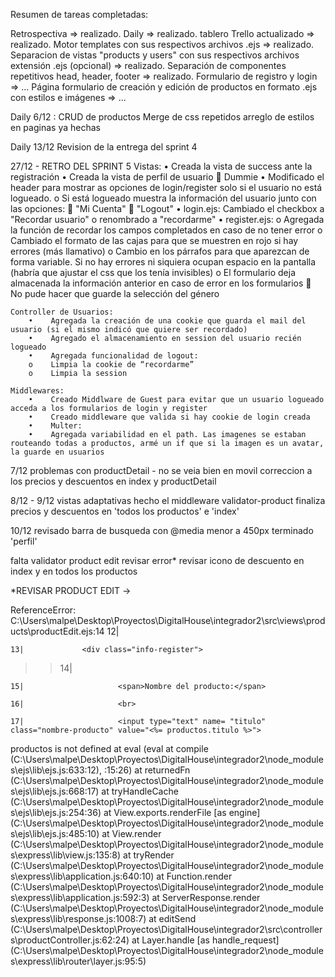 
Resumen de tareas completadas:

Retrospectiva => realizado.
Daily => realizado.
tablero Trello actualizado => realizado.
Motor templates con sus respectivos archivos .ejs => realizado.
Separacion de vistas "products y users" con sus respectivos archivos extensión .ejs (opcional) => realizado.
Separación de componentes repetitivos head, header, footer => realizado.
Formulario de registro y login => ...
Página formulario de creación y edición de productos en formato .ejs con estilos e imágenes => ...

Daily 6/12 :
    CRUD de productos
    Merge de css repetidos
    arreglo de estilos en paginas ya hechas

Daily 13/12
    Revision de la entrega del sprint 4

27/12 - RETRO DEL SPRINT 5
    Vistas:
        •    Creada la vista de success ante la registración
        •    Creada la vista de perfil de usuario  Dummie
        •    Modificado el header para mostrar as opciones de login/register solo si el usuario no está logueado.
        o    Si está logueado muestra la información del usuario junto con las opciones:
            "Mi Cuenta"
            "Logout"
        •    login.ejs: Cambiado el checkbox a "Recordar usuario"
        o    renombrado a "recordarme"
        •    register.ejs:
        o    Agregada la función de recordar los campos completados en caso de no tener error
        o    Cambiado el formato de las cajas para que se muestren en rojo si hay errores (más llamativo)
        o    Cambio en los párrafos para que aparezcan de forma variable. Si no hay errores ni siquiera ocupan   espacio en la pantalla (habría que ajustar el css que los tenía invisibles)
        o    El formulario deja almacenada la información anterior en caso de error en los formularios
            No pude hacer que guarde la selección del género

    Controller de Usuarios:
        •    Agregada la creación de una cookie que guarda el mail del usuario (si el mismo indicó que quiere ser recordado)
        •    Agregado el almacenamiento en session del usuario recién logueado
        •    Agregada funcionalidad de logout:
        o    Limpia la cookie de “recordarme”
        o    Limpia la session

    Middlewares:
        •    Creado Middlware de Guest para evitar que un usuario logueado acceda a los formularios de login y register
        •    Creado middleware que valida si hay cookie de login creada
        •    Multer:
        •    Agregada variabilidad en el path. Las imagenes se estaban routeando todas a productos, armé un if que si la imagen es un avatar, la guarde en usuarios

7/12
    problemas con productDetail - no se veia bien en movil
    correccion a los precios y descuentos en index y productDetail

8/12 - 9/12
    vistas adaptativas
    hecho el middleware validator-product
    finaliza precios y descuentos en 'todos los productos' e 'index'

10/12
    revisado barra de busqueda con @media menor a 450px
    terminado 'perfil'

falta
    validator product edit
    revisar error*
    revisar icono de descuento en index y en todos los productos

*REVISAR PRODUCT EDIT -> 

ReferenceError: C:\Users\malpe\Desktop\Proyectos\DigitalHouse\integrador2\src\views\products\productEdit.ejs:14
    12|             </h3>

    13|             <div class="info-register">

 >> 14|                 <form action="/products/<%= productos.id %>?_method=PUT" method="POST" enctype="multipart/form-data">

    15|                     <span>Nombre del producto:</span> 

    16|                     <br>

    17|                     <input type="text" name= "titulo" class="nombre-producto" value="<%= productos.titulo %>">


productos is not defined
    at eval (eval at compile (C:\Users\malpe\Desktop\Proyectos\DigitalHouse\integrador2\node_modules\ejs\lib\ejs.js:633:12), <anonymous>:15:26)
    at returnedFn (C:\Users\malpe\Desktop\Proyectos\DigitalHouse\integrador2\node_modules\ejs\lib\ejs.js:668:17)
    at tryHandleCache (C:\Users\malpe\Desktop\Proyectos\DigitalHouse\integrador2\node_modules\ejs\lib\ejs.js:254:36)
    at View.exports.renderFile [as engine] (C:\Users\malpe\Desktop\Proyectos\DigitalHouse\integrador2\node_modules\ejs\lib\ejs.js:485:10)
    at View.render (C:\Users\malpe\Desktop\Proyectos\DigitalHouse\integrador2\node_modules\express\lib\view.js:135:8)
    at tryRender (C:\Users\malpe\Desktop\Proyectos\DigitalHouse\integrador2\node_modules\express\lib\application.js:640:10)
    at Function.render (C:\Users\malpe\Desktop\Proyectos\DigitalHouse\integrador2\node_modules\express\lib\application.js:592:3)
    at ServerResponse.render (C:\Users\malpe\Desktop\Proyectos\DigitalHouse\integrador2\node_modules\express\lib\response.js:1008:7)
    at editSend (C:\Users\malpe\Desktop\Proyectos\DigitalHouse\integrador2\src\controllers\productController.js:62:24)
    at Layer.handle [as handle_request] (C:\Users\malpe\Desktop\Proyectos\DigitalHouse\integrador2\node_modules\express\lib\router\layer.js:95:5)